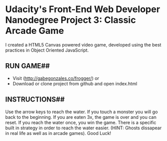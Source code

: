 # Udacity's Front-End Web Developer Nanodegree Project 3: Classic Arcade Game #

I created a HTML5 Canvas powered video game, developed using the best practices in Object Oriented JavaScript.

##  RUN GAME##

* Visit (http://gabegonzales.co/frogger/) or
* Download or clone project from github and open index.html

## INSTRUCTIONS## 
Use the arrow keys to reach the water. If you touch a monster you will go back to the beginning. If you are eaten 3x, the game is over and you can reset. If you reach the water once, you win the game. There is a specific built in strategy in order to reach the water easier. (HINT: Ghosts dissapear in real life as well as in arcade games).   Good Luck!

